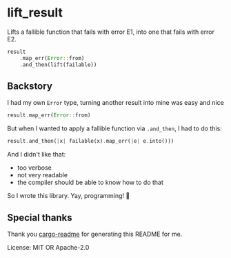 # lift_result

Lifts a fallible function that fails with error E1, into one that fails with error E2.

```rust
result
    .map_err(Error::from)
    .and_then(lift(failable))
```

## Backstory

I had my own `Error` type, turning another result into mine was easy and nice

```rust
result.map_err(Error::from)
```

But when I wanted to apply a fallible function via `.and_then`, I had to do this:

```rust
result.and_then(|x| failable(x).map_err(|e| e.into()))
```

And I didn't like that:
* too verbose
* not very readable
* the compiler should be able to know how to do that

So I wrote this library.
Yay, programming! 🎉

## Special thanks
Thank you [cargo-readme](https://github.com/livioribeiro/cargo-readme) for generating this README for me.


License: MIT OR Apache-2.0
